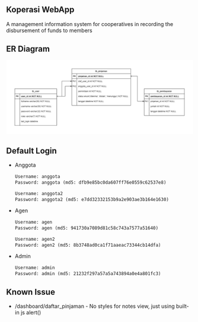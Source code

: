## Koperasi WebApp
A management information system for cooperatives in recording the disbursement of funds to members

## ER Diagram

![ERD Graph](.design/ER%20Diagram.jpg)

## Default Login
- Anggota 
	
	```
	Username: anggota
	Password: anggota (md5: dfb9e85bc0da607ff76e0559c62537e8)
	```
	```
	Username: anggota2
	Password: anggota2 (md5: e7dd32332153b9a2e903ae3b164e1630)
	```

- Agen 

	```
	Username: agen
	Password: agen (md5: 941730a7089d81c58c743a7577a51640)
	```
	```
	Username: agen2
	Password: agen2 (md5: 8b3748ad0ca1f71aaeac73344cb14dfa)
	```

- Admin 
	
	```
	Username: admin
	Password: admin (md5: 21232f297a57a5a743894a0e4a801fc3)
	```

## Known Issue
- /dashboard/daftar_pinjaman - No styles for notes view, just using built-in js alert()
